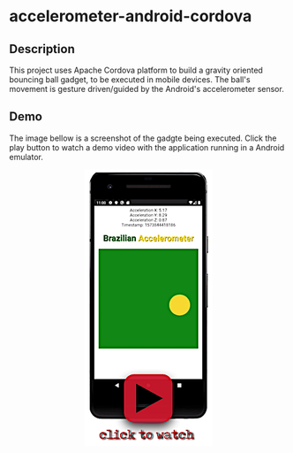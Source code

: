 # accelerometer-android-cordova
## Description
This project uses Apache Cordova platform to build a gravity oriented bouncing ball gadget, to be executed in mobile devices.  The ball's movement is gesture driven/guided by the Android's accelerometer sensor.
## Demo
The image bellow is a screenshot of the gadgte being executed. Click the play button to watch a demo video with the application running in a Android emulator.
<p align="center">
    <a href="https://youtu.be/aXmPjCLWTGo">
        <img src="https://github.com/paulonegrao/accelerometer-android-cordova/blob/master/www/img/Accelerometer_Demo.png?raw=true" alt="Accelerometer Gadget" />
    </a>
</p>
